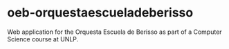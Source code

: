 # oeb-orquestaescueladeberisso
Web application for the Orquesta Escuela de Berisso as part of a Computer Science course at UNLP. 
